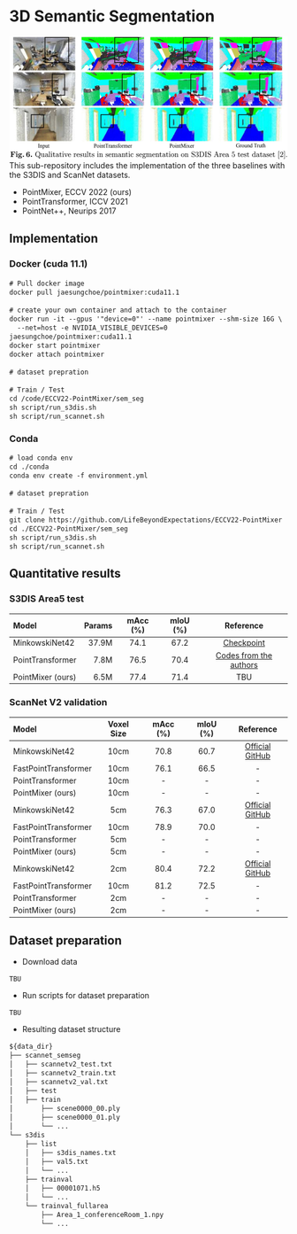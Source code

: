 # 3D Semantic Segmentation 
<img src="./fig/semseg.JPG" width="534" height="222"> <br/>
This sub-repository includes the implementation of the three baselines with the S3DIS and ScanNet datasets.
- PointMixer, ECCV 2022 (ours)
- PointTransformer, ICCV 2021 
- PointNet++, Neurips 2017

## Implementation
### Docker (cuda 11.1)
```
# Pull docker image
docker pull jaesungchoe/pointmixer:cuda11.1

# create your own container and attach to the container
docker run -it --gpus '"device=0"' --name pointmixer --shm-size 16G \
  --net=host -e NVIDIA_VISIBLE_DEVICES=0 jaesungchoe/pointmixer:cuda11.1
docker start pointmixer
docker attach pointmixer

# dataset prepration 

# Train / Test
cd /code/ECCV22-PointMixer/sem_seg
sh script/run_s3dis.sh 
sh script/run_scannet.sh 
```
### Conda
```
# load conda env
cd ./conda
conda env create -f environment.yml

# dataset prepration 

# Train / Test
git clone https://github.com/LifeBeyondExpectations/ECCV22-PointMixer
cd ./ECCV22-PointMixer/sem_seg
sh script/run_s3dis.sh 
sh script/run_scannet.sh 
```

## Quantitative results
### S3DIS Area5 test
| Model                             | Params | mAcc (%) | mIoU (%) | Reference |
|:----------------------------------|--------------------:|:--------:|:--------:|:---------:|
| MinkowskiNet42 | 37.9M  | 74.1 | 67.2 | [Checkpoint](https://postechackr-my.sharepoint.com/:u:/g/personal/p0125ch_postech_ac_kr/EZcO0DH6QeNGgIwGFZsmL-4BAlikmHAHlBs4JBcS5XfpVQ?download=1) |
| PointTransformer                  | 7.8M   | 76.5 | 70.4 | [Codes from the authors](https://github.com/POSTECH-CVLab/point-transformer) |
| PointMixer (ours)                 | 6.5M   | 77.4 | 71.4 | TBU |

### ScanNet V2 validation
| Model                             | Voxel Size  | mAcc (%) | mIoU (%) | Reference |
|:----------------------------------|:-----------:|:--------:|:--------:|:---------:|
| MinkowskiNet42       | 10cm | 70.8 | 60.7 | [Official GitHub](https://github.com/chrischoy/SpatioTemporalSegmentation) |
| FastPointTransformer | 10cm | 76.1 | 66.5 | - |
| PointTransformer     | 10cm |    - |    - | - |
| PointMixer (ours)    | 10cm |    - |    - | - |
| MinkowskiNet42       |  5cm | 76.3 | 67.0 | [Official GitHub](https://github.com/chrischoy/SpatioTemporalSegmentation) |
| FastPointTransformer | 10cm | 78.9 | 70.0 | - |
| PointTransformer     |  5cm |    - |    - | - |
| PointMixer (ours)    |  5cm |    - |    - | - |
| MinkowskiNet42       |  2cm | 80.4 | 72.2 | [Official GitHub](https://github.com/chrischoy/SpatioTemporalSegmentation) |
| FastPointTransformer | 10cm | 81.2 | 72.5 | - |
| PointTransformer     |  2cm |    - |    - | - |
| PointMixer (ours)    |  2cm |    - |    - | - |

## Dataset preparation
- Download data
```
TBU
```
- Run scripts for dataset preparation
```
TBU
```
- Resulting dataset structure
```
${data_dir}
├── scannet_semseg
│   ├── scannetv2_test.txt
│   ├── scannetv2_train.txt
│   ├── scannetv2_val.txt
│   ├── test
│   ├── train
│       ├── scene0000_00.ply
│       ├── scene0000_01.ply
│       └── ...
└── s3dis
    ├── list
    │   ├── s3dis_names.txt
    │   ├── val5.txt
    │   └── ...
    ├── trainval
    │   ├── 00001071.h5
    │   └── ...
    └── trainval_fullarea
        ├── Area_1_conferenceRoom_1.npy
        └── ...
```

